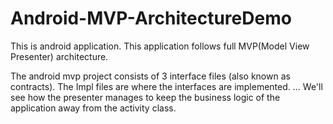 # Android-MVP-ArchitectureDemo
This is android application. This application follows full MVP(Model View Presenter) architecture.

The android mvp project consists of 3 interface files (also known as contracts). The Impl files are where the interfaces are implemented. ... We'll see how the presenter manages to keep the business logic of the application away from the activity class.
